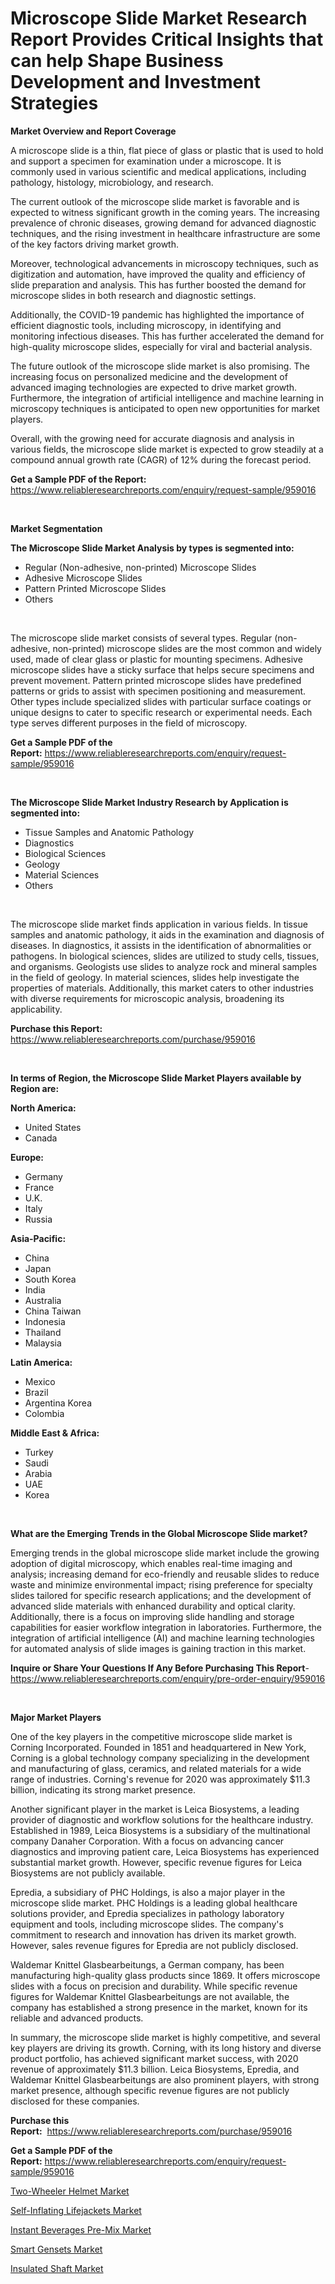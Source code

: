 <p><h1>Microscope Slide Market Research Report Provides Critical Insights that can help Shape Business Development and Investment Strategies</h1></p><p><strong>Market Overview and Report Coverage</strong></p>
<p><p>A microscope slide is a thin, flat piece of glass or plastic that is used to hold and support a specimen for examination under a microscope. It is commonly used in various scientific and medical applications, including pathology, histology, microbiology, and research.</p><p>The current outlook of the microscope slide market is favorable and is expected to witness significant growth in the coming years. The increasing prevalence of chronic diseases, growing demand for advanced diagnostic techniques, and the rising investment in healthcare infrastructure are some of the key factors driving market growth.</p><p>Moreover, technological advancements in microscopy techniques, such as digitization and automation, have improved the quality and efficiency of slide preparation and analysis. This has further boosted the demand for microscope slides in both research and diagnostic settings.</p><p>Additionally, the COVID-19 pandemic has highlighted the importance of efficient diagnostic tools, including microscopy, in identifying and monitoring infectious diseases. This has further accelerated the demand for high-quality microscope slides, especially for viral and bacterial analysis.</p><p>The future outlook of the microscope slide market is also promising. The increasing focus on personalized medicine and the development of advanced imaging technologies are expected to drive market growth. Furthermore, the integration of artificial intelligence and machine learning in microscopy techniques is anticipated to open new opportunities for market players.</p><p>Overall, with the growing need for accurate diagnosis and analysis in various fields, the microscope slide market is expected to grow steadily at a compound annual growth rate (CAGR) of 12% during the forecast period.</p></p>
<p><strong>Get a Sample PDF of the Report:</strong> <a href="https://www.reliableresearchreports.com/enquiry/request-sample/959016">https://www.reliableresearchreports.com/enquiry/request-sample/959016</a></p>
<p>&nbsp;</p>
<p><strong>Market Segmentation</strong></p>
<p><strong>The Microscope Slide Market Analysis by types is segmented into:</strong></p>
<p><ul><li>Regular (Non-adhesive, non-printed) Microscope Slides</li><li>Adhesive Microscope Slides</li><li>Pattern Printed Microscope Slides</li><li>Others</li></ul></p>
<p>&nbsp;</p>
<p><p>The microscope slide market consists of several types. Regular (non-adhesive, non-printed) microscope slides are the most common and widely used, made of clear glass or plastic for mounting specimens. Adhesive microscope slides have a sticky surface that helps secure specimens and prevent movement. Pattern printed microscope slides have predefined patterns or grids to assist with specimen positioning and measurement. Other types include specialized slides with particular surface coatings or unique designs to cater to specific research or experimental needs. Each type serves different purposes in the field of microscopy.</p></p>
<p><strong>Get a Sample PDF of the Report:</strong>&nbsp;<a href="https://www.reliableresearchreports.com/enquiry/request-sample/959016">https://www.reliableresearchreports.com/enquiry/request-sample/959016</a></p>
<p>&nbsp;</p>
<p><strong>The Microscope Slide Market Industry Research by Application is segmented into:</strong></p>
<p><ul><li>Tissue Samples and Anatomic Pathology</li><li>Diagnostics</li><li>Biological Sciences</li><li>Geology</li><li>Material Sciences</li><li>Others</li></ul></p>
<p>&nbsp;</p>
<p><p>The microscope slide market finds application in various fields. In tissue samples and anatomic pathology, it aids in the examination and diagnosis of diseases. In diagnostics, it assists in the identification of abnormalities or pathogens. In biological sciences, slides are utilized to study cells, tissues, and organisms. Geologists use slides to analyze rock and mineral samples in the field of geology. In material sciences, slides help investigate the properties of materials. Additionally, this market caters to other industries with diverse requirements for microscopic analysis, broadening its applicability.</p></p>
<p><strong>Purchase this Report:</strong>&nbsp; <a href="https://www.reliableresearchreports.com/purchase/959016">https://www.reliableresearchreports.com/purchase/959016</a></p>
<p>&nbsp;</p>
<p><strong>In terms of Region, the Microscope Slide Market Players available by Region are:</strong></p>
<p>
    <p> <strong> North America: </strong>
        <ul>
            <li>United States</li>
            <li>Canada</li>
        </ul>
        </p> 
    <p> <strong> Europe: </strong>
        <ul>
            <li>Germany</li>
            <li>France</li>
            <li>U.K.</li>
            <li>Italy</li>
            <li>Russia</li>
        </ul>
        </p> 
    <p> <strong> Asia-Pacific: </strong>
        <ul>
            <li>China</li>
            <li>Japan</li>
            <li>South Korea</li>
            <li>India</li>
            <li>Australia</li>
            <li>China Taiwan</li>
            <li>Indonesia</li>
            <li>Thailand</li>
            <li>Malaysia</li>
        </ul>
        </p> 
    <p> <strong> Latin America: </strong>
        <ul>
            <li>Mexico</li>
            <li>Brazil</li>
            <li>Argentina Korea</li>
            <li>Colombia</li>
        </ul>
        </p> 
    <p> <strong> Middle East & Africa: </strong>
        <ul>
            <li>Turkey</li>
            <li>Saudi</li>
            <li>Arabia</li>
            <li>UAE</li>
            <li>Korea</li>
        </ul>
    </p>
    </p>
<p>&nbsp;</p>
<p><strong>What are the Emerging Trends in the Global Microscope Slide market?</strong></p>
<p><p>Emerging trends in the global microscope slide market include the growing adoption of digital microscopy, which enables real-time imaging and analysis; increasing demand for eco-friendly and reusable slides to reduce waste and minimize environmental impact; rising preference for specialty slides tailored for specific research applications; and the development of advanced slide materials with enhanced durability and optical clarity. Additionally, there is a focus on improving slide handling and storage capabilities for easier workflow integration in laboratories. Furthermore, the integration of artificial intelligence (AI) and machine learning technologies for automated analysis of slide images is gaining traction in this market.</p></p>
<p><strong>Inquire or Share Your Questions If Any Before Purchasing This Report</strong>- <a href="https://www.reliableresearchreports.com/enquiry/pre-order-enquiry/959016">https://www.reliableresearchreports.com/enquiry/pre-order-enquiry/959016</a></p>
<p>&nbsp;</p>
<p><strong>Major Market Players</strong></p>
<p><p>One of the key players in the competitive microscope slide market is Corning Incorporated. Founded in 1851 and headquartered in New York, Corning is a global technology company specializing in the development and manufacturing of glass, ceramics, and related materials for a wide range of industries. Corning's revenue for 2020 was approximately $11.3 billion, indicating its strong market presence.</p><p>Another significant player in the market is Leica Biosystems, a leading provider of diagnostic and workflow solutions for the healthcare industry. Established in 1989, Leica Biosystems is a subsidiary of the multinational company Danaher Corporation. With a focus on advancing cancer diagnostics and improving patient care, Leica Biosystems has experienced substantial market growth. However, specific revenue figures for Leica Biosystems are not publicly available.</p><p>Epredia, a subsidiary of PHC Holdings, is also a major player in the microscope slide market. PHC Holdings is a leading global healthcare solutions provider, and Epredia specializes in pathology laboratory equipment and tools, including microscope slides. The company's commitment to research and innovation has driven its market growth. However, sales revenue figures for Epredia are not publicly disclosed.</p><p>Waldemar Knittel Glasbearbeitungs, a German company, has been manufacturing high-quality glass products since 1869. It offers microscope slides with a focus on precision and durability. While specific revenue figures for Waldemar Knittel Glasbearbeitungs are not available, the company has established a strong presence in the market, known for its reliable and advanced products.</p><p>In summary, the microscope slide market is highly competitive, and several key players are driving its growth. Corning, with its long history and diverse product portfolio, has achieved significant market success, with 2020 revenue of approximately $11.3 billion. Leica Biosystems, Epredia, and Waldemar Knittel Glasbearbeitungs are also prominent players, with strong market presence, although specific revenue figures are not publicly disclosed for these companies.</p></p>
<p><strong>Purchase this Report:</strong>&nbsp;&nbsp;<a href="https://www.reliableresearchreports.com/purchase/959016">https://www.reliableresearchreports.com/purchase/959016</a></p>
<p></p>
<p><strong>Get a Sample PDF of the Report:</strong>&nbsp;<a href="https://www.reliableresearchreports.com/enquiry/request-sample/959016">https://www.reliableresearchreports.com/enquiry/request-sample/959016</a></p>
<p><p><a href="https://medium.com/@carolhunter1939/two-wheeler-helmet-market-insight-market-trends-growth-forecasted-from-2023-to-2030-0dd3d21d78ff">Two-Wheeler Helmet Market</a></p><p><a href="https://medium.com/@donnakelly19891/self-inflating-lifejackets-market-furnishes-information-on-market-share-market-trends-and-market-ee2a3df442e8">Self-Inflating Lifejackets Market</a></p><p><a href="https://medium.com/@hesterorn1944/instant-beverages-pre-mix-market-size-cagr-trends-2024-2030-dc38515c41fe">Instant Beverages Pre-Mix Market</a></p><p><a href="https://medium.com/@zitakuvalis/smart-gensets-market-analysis-and-sze-forecasted-for-period-from-2023-to-2030-ba850d8487a0">Smart Gensets Market</a></p><p><a href="https://medium.com/@jackytorphy/insulated-shaft-market-analysis-its-cagr-market-segmentation-and-global-industry-overview-173c762bdc7b">Insulated Shaft Market</a></p></p>